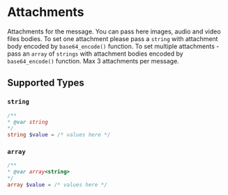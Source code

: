 # Attachments

Attachments for the message. You can pass here images, audio and video files bodies. To set one attachment please pass a `string` with attachment body encoded by `base64_encode()` function. To set multiple attachments - pass an `array` of `strings` with attachment bodies encoded by `base64_encode()` function. Max 3 attachments per message.


## Supported Types

### `string`

```php
/**
* @var string
*/
string $value = /* values here */
```

### `array`

```php
/**
* @var array<string>
*/
array $value = /* values here */
```

